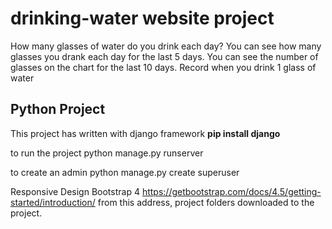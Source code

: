 # drinking-water website project
 How many glasses of water do you drink each day? You can see how many glasses you drank each day for the last 5 days. You can see the number of glasses on the chart for the last 10 days.
 Record when you drink 1 glass of water

## Python Project
This project has written with django framework **pip install django**

to run the project
python manage.py runserver

to create an admin
python manage.py create superuser

Responsive Design
Bootstrap 4 https://getbootstrap.com/docs/4.5/getting-started/introduction/ from this address, project folders downloaded to the project.
